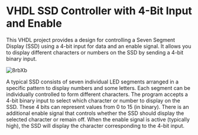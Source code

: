 # VHDL SSD Controller with 4-Bit Input and Enable

This VHDL project provides a design for controlling a Seven Segment Display (SSD) using a 4-bit input for data and an enable signal. It allows you to display different characters or numbers on the SSD by sending a 4-bit binary input.


![8rbXb](https://github.com/Mesheswarage/VHDL/assets/97176530/3984a2eb-97d3-449a-8b89-a27962087a38)


A typical SSD consists of seven individual LED segments arranged in a specific pattern to display numbers and some letters. Each segment can be individually controlled to form different characters. The program accepts a 4-bit binary input to select which character or number to display on the SSD. These 4 bits can represent values from 0 to 15 (in binary). There is an additional enable signal that controls whether the SSD should display the selected character or remain off. When the enable signal is active (typically high), the SSD will display the character corresponding to the 4-bit input.
